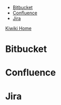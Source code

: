 - [Bitbucket](#bitbucket)
- [Confluence](#confluence)
- [Jira](#jira)

[Kiwiki Home](/../../)
# Bitbucket

# Confluence

# Jira
